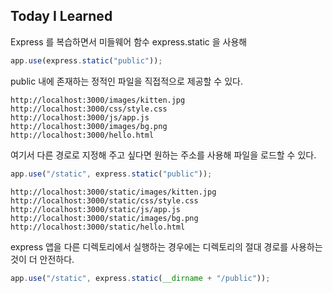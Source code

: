 ## Today I Learned

Express 를 복습하면서 미들웨어 함수 express.static 을 사용해

```javascript
app.use(express.static("public"));
```

public 내에 존재하는 정적인 파일을 직접적으로 제공할 수 있다.

```
http://localhost:3000/images/kitten.jpg
http://localhost:3000/css/style.css
http://localhost:3000/js/app.js
http://localhost:3000/images/bg.png
http://localhost:3000/hello.html
```

여기서 다른 경로로 지정해 주고 싶다면 원하는 주소를 사용해 파일을 로드할 수 있다.

```javascript
app.use("/static", express.static("public"));
```

```
http://localhost:3000/static/images/kitten.jpg
http://localhost:3000/static/css/style.css
http://localhost:3000/static/js/app.js
http://localhost:3000/static/images/bg.png
http://localhost:3000/static/hello.html
```

express 앱을 다른 디렉토리에서 실행하는 경우에는 디렉토리의 절대 경로를 사용하는 것이 더 안전하다.

```javascript
app.use("/static", express.static(__dirname + "/public"));
```
